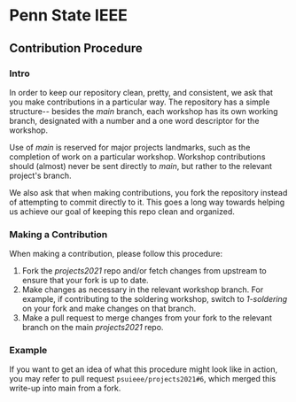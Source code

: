 # Penn State IEEE
##  Contribution Procedure

### Intro
In order to keep our repository clean, pretty, and consistent, we ask that you make contributions in a particular way. The repository has a simple structure-- besides the _main_ branch, each workshop has its own working branch, designated with a number and a one word descriptor for the workshop. 

Use of _main_ is reserved for major projects landmarks, such as the completion of work on a particular workshop. Workshop contributions should (almost) never be sent directly to _main_, but rather to the relevant project's branch.

We also ask that when making contributions, you fork the repository instead of attempting to commit directly to it. This goes a long way towards helping us achieve our goal of keeping this repo clean and organized.

### Making a Contribution
When making a contribution, please follow this procedure:

1. Fork the _projects2021_ repo and/or fetch changes from upstream to ensure that your fork is up to date.
2. Make changes as necessary in the relevant workshop branch. For example, if contributing to the soldering workshop, switch to _1-soldering_ on your fork and make changes on that branch.
3. Make a pull request to merge changes from your fork to the relevant branch on the main _projects2021_ repo.

### Example
If you want to get an idea of what this procedure might look like in action, you may refer to pull request ```psuieee/projects2021#6```, which merged this write-up into main from a fork.
